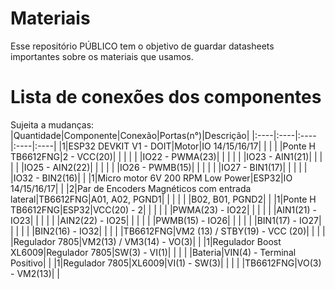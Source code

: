 # Materiais
Esse repositório PÚBLICO tem o objetivo de guardar datasheets importantes sobre os materiais que usamos.


# Lista de conexões dos componentes
Sujeita a mudanças:
|Quantidade|Componente|Conexão|Portas(n°)|Descrição|
|:----|:----|:----|:----|:----|
|1|ESP32 DEVKIT V1 - DOIT|Motor|IO 14/15/16/17| |
| | |Ponte H TB6612FNG|2 - VCC(20)| |
| | | |IO22 - PWMA(23)| |
| | | |IO23 - AIN1(21)| |
| | | |IO25 - AIN2(22)| |
| | | |IO26 - PWMB(15)| |
| | | |IO27 - BIN1(17)| |
| | | |IO32 - BIN2(16)| |
|1|Micro motor 6V 200 RPM Low Power|ESP32|IO 14/15/16/17| |
|2|Par de Encoders Magnéticos com entrada lateral|TB6612FNG|A01, A02, PGND1| |
| | | |B02, B01, PGND2| |
|1|Ponte H TB6612FNG|ESP32|VCC(20) - 2| |
| | | |PWMA(23) - IO22| |
| | | |AIN1(21) - IO23| |
| | | |AIN2(22) - IO25| |
| | | |PWMB(15) - IO26| |
| | | |BIN1(17) - IO27| |
| | | |BIN2(16) - IO32| |
| | |TB6612FNG|VM2 (13) / STBY(19) - VCC (20)| |
| | |Regulador 7805|VM2(13) / VM3(14) - VO(3)| |
|1|Regulador Boost XL6009|Regulador 7805|SW(3) - VI(1)| |
| | |Bateria|VIN(4) - Terminal Positivo| |
|1|Regulador 7805|XL6009|VI(1) - SW(3)| |
| | |TB6612FNG|VO(3) - VM2(13)| |
